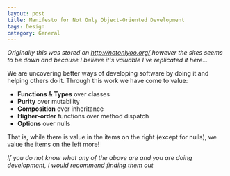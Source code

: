 ```yaml
---
layout: post
title: Manifesto for Not Only Object-Oriented Development
tags: Design
category: General
---
```


*Originally this was stored on http://notonlyoo.org/ however the sites seems to be down and because I believe it's valuable I've replicated it here...*

We are uncovering better ways of developing software by doing it and helping others do it. Through this work we have come to value:

* **Functions & Types** over classes  
* **Purity** over mutability  
* **Composition** over inheritance  
* **Higher-order** functions over method dispatch  
* **Options** over nulls

That is, while there is value in the items on the right (except for nulls), we value the items on the left more!

*If you do not know what any of the above are and you are doing development, I would recommend finding them out*
